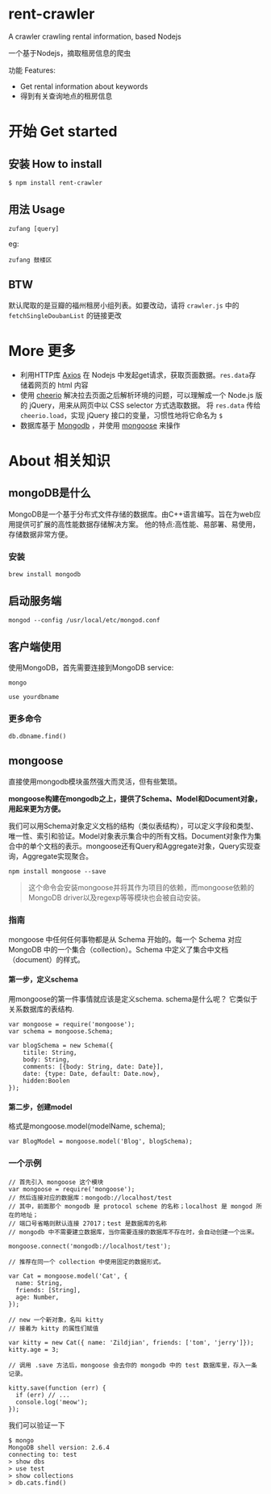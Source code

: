 # rent-crawler
A crawler crawling rental information, based Nodejs

一个基于Nodejs，摘取租房信息的爬虫

功能 Features: 
- Get rental information about keywords
- 得到有关查询地点的租房信息


# 开始 Get started 
## 安装 How to install
```
$ npm install rent-crawler
```

## 用法 Usage
```
zufang [query]
```

eg: 
```
zufang 鼓楼区
```
## BTW

默认爬取的是豆瓣的福州租房小组列表。如要改动，请将 `crawler.js` 中的 `fetchSingleDoubanList` 的链接更改

# More 更多

- 利用HTTP库 [Axios](https://github.com/axios/axios) 在 Nodejs 中发起get请求，获取页面数据。`res.data`存储着网页的 html 内容
- 使用 [cheerio](https://github.com/cheeriojs/cheerio) 解决拉去页面之后解析环境的问题，可以理解成一个 Node.js 版的 jQuery，用来从网页中以 CSS selector 方式选取数据。
将 `res.data` 传给 `cheerio.load`，实现 jQuery 接口的变量，习惯性地将它命名为 `$`
- 数据库基于 [Mongodb](http://www.mongodb.org/) ，并使用 [mongoose](https://github.com/Automattic/mongoose) 来操作


# About 相关知识

## mongoDB是什么

MongoDB是一个基于分布式文件存储的数据库。由C++语言编写。旨在为web应用提供可扩展的高性能数据存储解决方案。
他的特点:高性能、易部署、易使用，存储数据非常方便。

### 安装
```
brew install mongodb
```
## 启动服务端
```
mongod --config /usr/local/etc/mongod.conf
```

## 客户端使用
使用MongoDB，首先需要连接到MongoDB service:
```
mongo
```
```
use yourdbname
```
### 更多命令
```
db.dbname.find()
```

## mongoose
直接使用mongodb模块虽然强大而灵活，但有些繁琐。

**mongoose构建在mongodb之上，提供了Schema、Model和Document对象，用起来更为方便。**

我们可以用Schema对象定义文档的结构（类似表结构），可以定义字段和类型、唯一性、索引和验证。Model对象表示集合中的所有文档。Document对象作为集合中的单个文档的表示。mongoose还有Query和Aggregate对象，Query实现查询，Aggregate实现聚合。

```
npm install mongoose --save
```
> 这个命令会安装mongoose并将其作为项目的依赖，而mongoose依赖的MongoDB driver以及regexp等等模块也会被自动安装。



### 指南
mongoose 中任何任何事物都是从 Schema 开始的。每一个 Schema 对应 MongoDB 中的一个集合（collection）。Schema 中定义了集合中文档（document）的样式。
#### 第一步，定义schema

用mongoose的第一件事情就应该是定义schema. schema是什么呢？ 它类似于关系数据库的表结构.
```
var mongoose = require('mongoose');
var schema = mongoose.Schema;
 
var blogSchema = new Schema({
    titile: String,
    body: String,
    comments: [{body: String, date: Date}],
    date: {type: Date, default: Date.now},
    hidden:Boolen
});
```

#### 第二步，创建model

格式是mongoose.model(modelName, schema);
```
var BlogModel = mongoose.model('Blog', blogSchema);
```

### 一个示例
```
// 首先引入 mongoose 这个模块
var mongoose = require('mongoose');
// 然后连接对应的数据库：mongodb://localhost/test
// 其中，前面那个 mongodb 是 protocol scheme 的名称；localhost 是 mongod 所在的地址；
// 端口号省略则默认连接 27017；test 是数据库的名称
// mongodb 中不需要建立数据库，当你需要连接的数据库不存在时，会自动创建一个出来。

mongoose.connect('mongodb://localhost/test');

// 推荐在同一个 collection 中使用固定的数据形式。

var Cat = mongoose.model('Cat', {
  name: String,
  friends: [String],
  age: Number,
});

// new 一个新对象，名叫 kitty
// 接着为 kitty 的属性们赋值

var kitty = new Cat({ name: 'Zildjian', friends: ['tom', 'jerry']});
kitty.age = 3;

// 调用 .save 方法后，mongoose 会去你的 mongodb 中的 test 数据库里，存入一条记录。

kitty.save(function (err) {
  if (err) // ...
  console.log('meow');
});
```
我们可以验证一下
```
$ mongo
MongoDB shell version: 2.6.4
connecting to: test
> show dbs
> use test
> show collections
> db.cats.find()
```